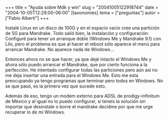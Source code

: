 +++
title = "Ayuda sobre Mdk y win"
slug = "20041005122918744"
date = "2004-10-05T12:29:00-06:00"
[taxonomies]
tema = ["preguntas"]
autor = ["Fabio Alberti"]
+++

Instalé Linux en un disco de 100G y en el espacio vacío cree una
partición de 5G para Mandrake. Todo salió bien, la instalación y
configuración. Configuré para tener un arranque doble (Windows Me y
Mandrake 9.1) con Lilo, pero el problema es que al hacer el reboot sólo
aparece el menú para arrancar Mandrake. No aparece nada de Windows…

<!-- more -->
Entonces ahora no se que hacer, ya que dejé intacto el Windows Me y
ahora sólo puedo arrancar el Mandrake, que por cierto funciona a la
perfección. He intentado configurar todas las particiones pero aún asi
no me deja insertar una entrada para el Windows Me. Esto me esta
preocupando ya tengo programas que terminar pero todos en Windows. No se
que pasó, es la primera vez que sucede esto.

Además de eso, tengo un modem externo para ADSL de prodigy-infinitum de
México y al igual no lo puedo configurar, si teneis la solución sin
importar que desinstale o borre el mandrake decidme por que me urge
recuperar lo de mi Windows.
